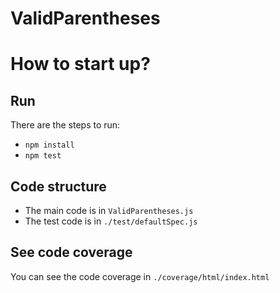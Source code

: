 # ValidParentheses

# How to start up?

## Run

There are the steps to run:

* `npm install`
* `npm test`

## Code structure
* The main code is in `ValidParentheses.js`
* The test code is in `./test/defaultSpec.js`

## See code coverage

You can see the code coverage in `./coverage/html/index.html`
